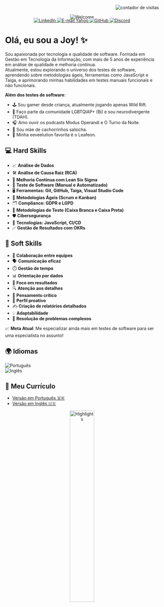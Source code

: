 <!-- Contador de visitas alinhado à direita -->
<p align="right">
  <img src="https://komarev.com/ghpvc/?username=joyce-cervantes&color=ff69b4&style=flat-square" alt="contador de visitas" />
</p>  

<!-- Imagem centralizada -->
<p align="center" style="margin-bottom: -20px;">
  <img src="https://github.com/joyce-cervantes/imagens-privadas/blob/main/welcome.png?raw=true" alt="Welcome" />
</p>  


<!-- Badges de redes sociais -->
<p align="center">
  <a href="https://www.linkedin.com/in/joyce-santana-cervantes/" target="_blank">
    <img src="https://img.shields.io/badge/LinkedIn-0077B5?style=for-the-badge&logo=linkedin&logoColor=white" alt="LinkedIn" />
  </a>
  <a href="mailto:joyce.cervantes@yahoo.com" target="_blank">
    <img src="https://img.shields.io/badge/Yahoo%20Mail-6001D2?style=for-the-badge&logo=yahoo&logoColor=white" alt="E-mail Yahoo" />
  </a>
  <a href="https://github.com/joyce-cervantes" target="_blank">
    <img src="https://img.shields.io/badge/GitHub-100000?style=for-the-badge&logo=github&logoColor=white" alt="GitHub" />
  </a>
  <a href="https://discord.com/users/joyce_cervantes" target="_blank">
    <img src="https://img.shields.io/badge/Discord-5865F2?style=for-the-badge&logo=discord&logoColor=white" alt="Discord" />
  </a>
</p>  


# Olá, eu sou a Joy! ✨  


Sou apaixonada por tecnologia e qualidade de software. Formada em Gestão em Tecnologia da Informação, com mais de 5 anos de experiência em análise de qualidade e melhoria contínua.  
Atualmente, estou explorando o universo dos testes de software, aprendendo sobre metodologias ágeis, ferramentas como JavaScript e Taiga, e aprimorando minhas habilidades em testes manuais funcionais e não funcionais.  


**Além dos testes de software**:  

- 🕹️ Sou gamer desde criança, atualmente jogando apenas Wild Rift.  
- 🌈 Faço parte da comunidade LGBTQIAP+ (Bi) e sou neurodivergente (TDAH).  
- 🎧 Amo ouvir os podcasts Modus Operandi e O Turno da Noite.  
- 🐶 Sou mãe de cachorrinhos salsicha.  
- 🍃 Minha eeveelution favorita é o Leafeon.  


## 💻 Hard Skills  

- 📈 **Análise de Dados**  
- 🛠️ **Análise de Causa Raiz (RCA)**  
- 🔄 **Melhoria Contínua com Lean Six Sigma**  
- 🔧 **Teste de Software (Manual e Automatizado)**  
- 🖥️ **Ferramentas: Git, GitHub, Taiga, Visual Studio Code**  
- 📜 **Metodologias Ágeis (Scrum e Kanban)**  
- 🗂️ **Compliance: GDPR e LGPD**  
- 📐 **Metodologias de Teste (Caixa Branca e Caixa Preta)**  
- 🛡️ **Cibersegurança**  
- 🔧 **Tecnologias: JavaScript, CI/CD**  
- ✅ **Gestão de Resultados com OKRs**  


## 🌟 Soft Skills  

- 🤝 **Colaboração entre equipes**  
- 🗣️ **Comunicação eficaz**  
- ⏱️ **Gestão de tempo**  
- 📊 **Orientação por dados**  
- 🎯 **Foco em resultados**  
- 🔍 **Atenção aos detalhes**  
- 🧠 **Pensamento crítico**  
- 🚀 **Perfil proativo**  
- ✍️ **Criação de relatórios detalhados**  
- 💡 **Adaptabilidade**  
- 🧩 **Resolução de problemas complexos**  


📈 **Meta Atual**: Me especializar ainda mais em testes de software para ser uma especialista no assunto!  


## 🌍 Idiomas  

![Português](https://img.shields.io/badge/Português-Nativo-green?style=for-the-badge)  
![Inglês](https://img.shields.io/badge/Inglês-Avançado-blue?style=for-the-badge)  


## 📄 Meu Currículo

- [Versão em Português 🇧🇷](https://seulink.com/curriculo-pt)
- [Versão em Inglês 🇺🇸](https://seulink.com/curriculo-en)





<p align="center">
  <img src="https://github.com/joyce-cervantes/imagens-privadas/blob/main/highlights-card.png?raw=true" alt="Highlights" width="40%">
</p>



<!--
**joyce-cervantes/joyce-cervantes** is a ✨ _special_ ✨ repository because its `README.md` (this file) appears on your GitHub profile.

Here are some ideas to get you started:

- 🔭 I’m currently working on ...
- 🌱 I’m currently learning ...
- 👯 I’m looking to collaborate on ...
- 🤔 I’m looking for help with ...
- 💬 Ask me about ...
- 📫 How to reach me: ...
- 😄 Pronouns: ...
- ⚡ Fun fact: ...
-->
